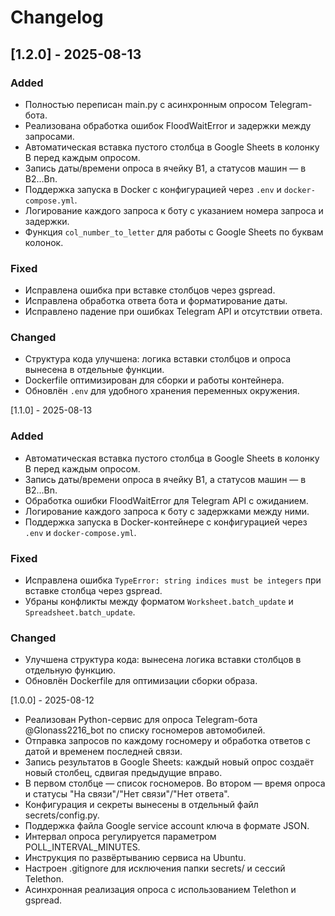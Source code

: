 # Changelog

## [1.2.0] - 2025-08-13
### Added
- Полностью переписан main.py с асинхронным опросом Telegram-бота.
- Реализована обработка ошибок FloodWaitError и задержки между запросами.
- Автоматическая вставка пустого столбца в Google Sheets в колонку B перед каждым опросом.
- Запись даты/времени опроса в ячейку B1, а статусов машин — в B2…Bn.
- Поддержка запуска в Docker с конфигурацией через `.env` и `docker-compose.yml`.
- Логирование каждого запроса к боту с указанием номера запроса и задержки.
- Функция `col_number_to_letter` для работы с Google Sheets по буквам колонок.

### Fixed
- Исправлена ошибка при вставке столбцов через gspread.
- Исправлена обработка ответа бота и форматирование даты.
- Исправлено падение при ошибках Telegram API и отсутствии ответа.

### Changed
- Структура кода улучшена: логика вставки столбцов и опроса вынесена в отдельные функции.
- Dockerfile оптимизирован для сборки и работы контейнера.
- Обновлён `.env` для удобного хранения переменных окружения.

[1.1.0] - 2025-08-13
### Added
- Автоматическая вставка пустого столбца в Google Sheets в колонку B перед каждым опросом.
- Запись даты/времени опроса в ячейку B1, а статусов машин — в B2...Bn.
- Обработка ошибки FloodWaitError для Telegram API с ожиданием.
- Логирование каждого запроса к боту с задержками между ними.
- Поддержка запуска в Docker-контейнере с конфигурацией через `.env` и `docker-compose.yml`.

### Fixed
- Исправлена ошибка `TypeError: string indices must be integers` при вставке столбца через gspread.
- Убраны конфликты между форматом `Worksheet.batch_update` и `Spreadsheet.batch_update`.

### Changed
- Улучшена структура кода: вынесена логика вставки столбцов в отдельную функцию.
- Обновлён Dockerfile для оптимизации сборки образа.

[1.0.0] - 2025-08-12
- Реализован Python-сервис для опроса Telegram-бота @Glonass2216_bot по списку госномеров автомобилей.
- Отправка запросов по каждому госномеру и обработка ответов с датой и временем последней связи.
- Запись результатов в Google Sheets: каждый новый опрос создаёт новый столбец, сдвигая предыдущие вправо.
- В первом столбце — список госномеров. Во втором — время опроса и статусы "На связи"/"Нет связи"/"Нет ответа".
- Конфигурация и секреты вынесены в отдельный файл secrets/config.py.
- Поддержка файла Google service account ключа в формате JSON.
- Интервал опроса регулируется параметром POLL_INTERVAL_MINUTES.
- Инструкция по развёртыванию сервиса на Ubuntu.
- Настроен .gitignore для исключения папки secrets/ и сессий Telethon.
- Асинхронная реализация опроса с использованием Telethon и gspread.
